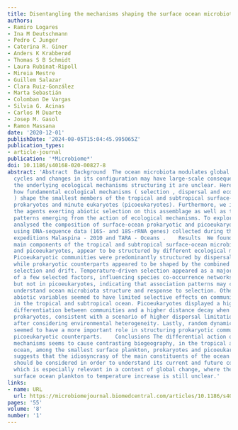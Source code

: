 ```yaml
---
title: Disentangling the mechanisms shaping the surface ocean microbiota
authors:
- Ramiro Logares
- Ina M Deutschmann
- Pedro C Junger
- Caterina R. Giner
- Anders K Krabberød
- Thomas S B Schmidt
- Laura Rubinat-Ripoll
- Mireia Mestre
- Guillem Salazar
- Clara Ruiz-González
- Marta Sebastián
- Colomban De Vargas
- Silvia G. Acinas
- Carlos M Duarte
- Josep M. Gasol
- Ramon Massana
date: '2020-12-01'
publishDate: '2024-08-05T15:04:45.995065Z'
publication_types:
- article-journal
publication: '*Microbiome*'
doi: 10.1186/s40168-020-00827-8
abstract: 'Abstract  Background  The ocean microbiota modulates global biogeochemical
  cycles and changes in its configuration may have large-scale consequences. Yet,
  the underlying ecological mechanisms structuring it are unclear. Here, we investigate
  how fundamental ecological mechanisms ( selection , dispersal and ecological drift
  ) shape the smallest members of the tropical and subtropical surface-ocean microbiota:
  prokaryotes and minute eukaryotes (picoeukaryotes). Furthermore, we investigate
  the agents exerting abiotic selection on this assemblage as well as the spatial
  patterns emerging from the action of ecological mechanisms. To explore this, we
  analysed the composition of surface-ocean prokaryotic and picoeukaryotic communities
  using DNA-sequence data (16S- and 18S-rRNA genes) collected during the circumglobal
  expeditions Malaspina - 2010 and TARA - Oceans .    Results  We found that the two
  main components of the tropical and subtropical surface-ocean microbiota, prokaryotes
  and picoeukaryotes, appear to be structured by different ecological mechanisms.
  Picoeukaryotic communities were predominantly structured by dispersal-limitation,
  while prokaryotic counterparts appeared to be shaped by the combined action of dispersal-limitation,
  selection and drift. Temperature-driven selection appeared as a major factor, out
  of a few selected factors, influencing species co-occurrence networks in prokaryotes
  but not in picoeukaryotes, indicating that association patterns may contribute to
  understand ocean microbiota structure and response to selection. Other measured
  abiotic variables seemed to have limited selective effects on community structure
  in the tropical and subtropical ocean. Picoeukaryotes displayed a higher spatial
  differentiation between communities and a higher distance decay when compared to
  prokaryotes, consistent with a scenario of higher dispersal limitation in the former
  after considering environmental heterogeneity. Lastly, random dynamics or drift
  seemed to have a more important role in structuring prokaryotic communities than
  picoeukaryotic counterparts.    Conclusions The differential action of ecological
  mechanisms seems to cause contrasting biogeography, in the tropical and subtropical
  ocean, among the smallest surface plankton, prokaryotes and picoeukaryotes. This
  suggests that the idiosyncrasy of the main constituents of the ocean microbiota
  should be considered in order to understand its current and future configuration,
  which is especially relevant in a context of global change, where the reaction of
  surface ocean plankton to temperature increase is still unclear.'
links:
- name: URL
  url: https://microbiomejournal.biomedcentral.com/articles/10.1186/s40168-020-00827-8
pages: '55'
volume: '8'
number: '1'
---
```

